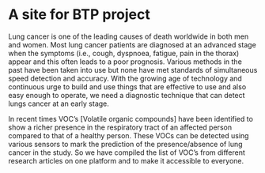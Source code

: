 # A site for BTP project

Lung cancer is one of the leading causes of death worldwide in both men and women. Most lung cancer patients are diagnosed at an advanced stage when the symptoms (i.e., cough, dyspnoea, fatigue, pain in the thorax) appear and this often leads to a poor prognosis. Various methods in the past have been taken into use but none have met standards of simultaneous speed detection and accuracy. With the growing age of technology and continuous urge to build and use things that are effective to use and also easy enough to operate, we need a diagnostic technique that can detect lungs cancer at an early stage.

In recent times VOC’s [Volatile organic compounds] have been identified to show a richer presence in the respiratory tract of an affected person compared to that of a healthy person. These VOCs can be detected using various sensors to mark the prediction of the presence/absence of lung cancer in the study. So we have compiled the list of VOC’s from different research articles on one platform and to make it accessible to everyone.
